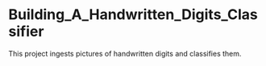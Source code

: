 # Building_A_Handwritten_Digits_Classifier
This project ingests pictures of handwritten digits and classifies them.
